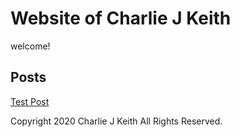 # Website of Charlie J Keith
welcome!

## Posts
[Test Post](_posts/2020-07-22_first_post.md)

Copyright 2020 Charlie J Keith All Rights Reserved.
